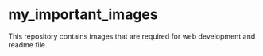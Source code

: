 # my_important_images

This repository contains images that are required for web development and readme file.
